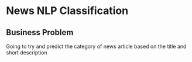 # News NLP Classification

## Business Problem

Going to try and predict the category of news article based on the title and short description
